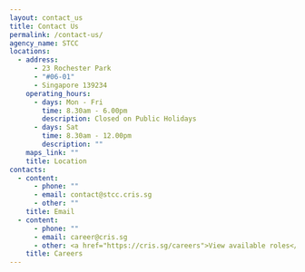 ```yaml
---
layout: contact_us
title: Contact Us
permalink: /contact-us/
agency_name: STCC
locations:
  - address:
      - 23 Rochester Park
      - "#06-01"
      - Singapore 139234
    operating_hours:
      - days: Mon - Fri
        time: 8.30am - 6.00pm
        description: Closed on Public Holidays
      - days: Sat
        time: 8.30am - 12.00pm
        description: ""
    maps_link: ""
    title: Location
contacts:
  - content:
      - phone: ""
      - email: contact@stcc.cris.sg
      - other: ""
    title: Email
  - content:
      - phone: ""
      - email: career@cris.sg
      - other: <a href="https://cris.sg/careers">View available roles</a>
    title: Careers
---
```

